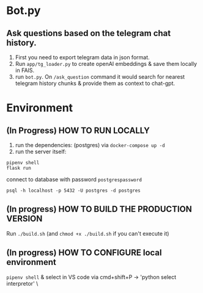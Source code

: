 # Bot.py
## Ask questions based on the telegram chat history.
1. First you need to export telegram data in json format.
2. Run `app/tg_loader.py` to create openAI embeddings & save them locally in FAIS.
3. run `bot.py`. On `/ask_question` command it would search for nearest telegram history chunks & provide them as context to chat-gpt.

# Environment

## (In Progress) HOW TO RUN LOCALLY
1. run the dependencies: (postgres) via `docker-compose up -d`
2. run the server itself:
```
pipenv shell
flask run
```

connect to database  with password `postgrespassword`
```
psql -h localhost -p 5432 -U postgres -d postgres
```

## (In progress) HOW TO BUILD THE PRODUCTION VERSION
Run `./build.sh` (and `chmod +x ./build.sh` if you can't execute it)

## (In progress) HOW TO CONFIGURE local environment
`pipenv shell` & select in VS code via cmd+shift+P -> 'python select interpretor' \
